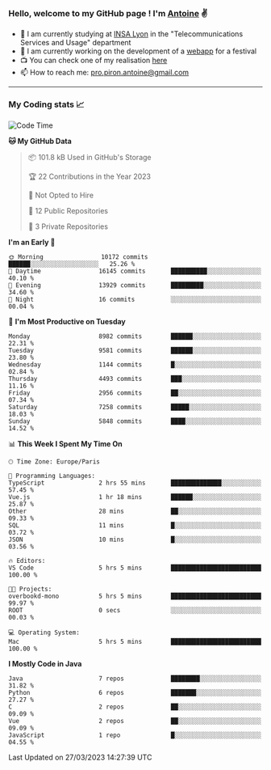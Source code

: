 ### Hello, welcome to my GitHub page ! I'm [Antoine](https://github.com/AntoinePiron) ✌️

- 🌱 I am currently studying at [INSA Lyon](https://www.insa-lyon.fr) in the "Telecommunications Services and Usage" department
- 🔭 I am currently working on the development of a [webapp](https://github.com/24HeuresINSA/Overbookd) for a festival
- 📺 You can check one of my realisation [here](https://astustc.fr)
- 📫 How to reach me: [pro.piron.antoine@gmail.com](mailto:pro.piron.antoine@gmail.com)

---

### My Coding stats 📈
<!--START_SECTION:waka-->
![Code Time](http://img.shields.io/badge/Code%20Time-63%20hrs%209%20mins-blue)

**🐱 My GitHub Data** 

> 📦 101.8 kB Used in GitHub's Storage 
 > 
> 🏆 22 Contributions in the Year 2023
 > 
> 🚫 Not Opted to Hire
 > 
> 📜 12 Public Repositories 
 > 
> 🔑 3 Private Repositories 
 > 
**I'm an Early 🐤** 

```text
🌞 Morning                10172 commits       ██████░░░░░░░░░░░░░░░░░░░   25.26 % 
🌆 Daytime                16145 commits       ██████████░░░░░░░░░░░░░░░   40.10 % 
🌃 Evening                13929 commits       █████████░░░░░░░░░░░░░░░░   34.60 % 
🌙 Night                  16 commits          ░░░░░░░░░░░░░░░░░░░░░░░░░   00.04 % 
```
📅 **I'm Most Productive on Tuesday** 

```text
Monday                   8982 commits        ██████░░░░░░░░░░░░░░░░░░░   22.31 % 
Tuesday                  9581 commits        ██████░░░░░░░░░░░░░░░░░░░   23.80 % 
Wednesday                1144 commits        █░░░░░░░░░░░░░░░░░░░░░░░░   02.84 % 
Thursday                 4493 commits        ███░░░░░░░░░░░░░░░░░░░░░░   11.16 % 
Friday                   2956 commits        ██░░░░░░░░░░░░░░░░░░░░░░░   07.34 % 
Saturday                 7258 commits        █████░░░░░░░░░░░░░░░░░░░░   18.03 % 
Sunday                   5848 commits        ████░░░░░░░░░░░░░░░░░░░░░   14.52 % 
```


📊 **This Week I Spent My Time On** 

```text
🕑︎ Time Zone: Europe/Paris

💬 Programming Languages: 
TypeScript               2 hrs 55 mins       ██████████████░░░░░░░░░░░   57.45 % 
Vue.js                   1 hr 18 mins        ██████░░░░░░░░░░░░░░░░░░░   25.87 % 
Other                    28 mins             ██░░░░░░░░░░░░░░░░░░░░░░░   09.33 % 
SQL                      11 mins             █░░░░░░░░░░░░░░░░░░░░░░░░   03.72 % 
JSON                     10 mins             █░░░░░░░░░░░░░░░░░░░░░░░░   03.56 % 

🔥 Editors: 
VS Code                  5 hrs 5 mins        █████████████████████████   100.00 % 

🐱‍💻 Projects: 
overbookd-mono           5 hrs 5 mins        █████████████████████████   99.97 % 
ROOT                     0 secs              ░░░░░░░░░░░░░░░░░░░░░░░░░   00.03 % 

💻 Operating System: 
Mac                      5 hrs 5 mins        █████████████████████████   100.00 % 
```

**I Mostly Code in Java** 

```text
Java                     7 repos             ████████░░░░░░░░░░░░░░░░░   31.82 % 
Python                   6 repos             ███████░░░░░░░░░░░░░░░░░░   27.27 % 
C                        2 repos             ██░░░░░░░░░░░░░░░░░░░░░░░   09.09 % 
Vue                      2 repos             ██░░░░░░░░░░░░░░░░░░░░░░░   09.09 % 
JavaScript               1 repo              █░░░░░░░░░░░░░░░░░░░░░░░░   04.55 % 
```




 Last Updated on 27/03/2023 14:27:39 UTC
<!--END_SECTION:waka-->
